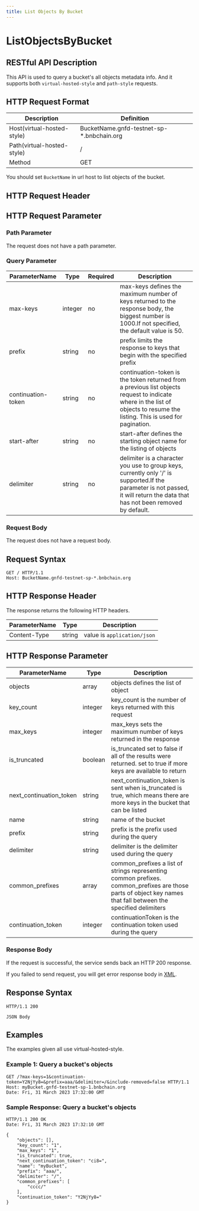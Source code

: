 ```yaml
---
title: List Objects By Bucket
---
```


# ListObjectsByBucket

## RESTful API Description

This API is used to query a bucket's all objects metadata info. And it supports both `virtual-hosted-style` and `path-style` requests.

## HTTP Request Format

| Description                | Definition                                |
| -------------------------- | ----------------------------------------- |
| Host(virtual-hosted-style) | BucketName.gnfd-testnet-sp-*.bnbchain.org |
| Path(virtual-hosted-style) | /                                         |
| Method                     | GET                                       |

You should set `BucketName` in url host to list objects of the bucket.

## HTTP Request Header

## HTTP Request Parameter

### Path Parameter

The request does not have a path parameter.

### Query Parameter

| ParameterName      | Type    | Required | Description                                                                                                                                                                   |
| ------------------ | ------- | -------- | ----------------------------------------------------------------------------------------------------------------------------------------------------------------------------- |
| max-keys           | integer | no       | max-keys defines the maximum number of keys returned to the response body, the biggest number is 1000.If not specified, the default value is 50.                              |
| prefix             | string  | no       | prefix limits the response to keys that begin with the specified prefix                                                                                                       |
| continuation-token | string  | no       | continuation-token is the token returned from a previous list objects request to indicate where in the list of objects to resume the listing. This is used for pagination.    |
| start-after        | string  | no       | start-after defines the starting object name for the listing of objects                                                                                                       |
| delimiter          | string  | no       | delimiter is a character you use to group keys, currently only '/' is supported.If the parameter is not passed, it will return the data that has not been removed by default. |

### Request Body

The request does not have a request body.

## Request Syntax

```HTTP
GET / HTTP/1.1
Host: BucketName.gnfd-testnet-sp-*.bnbchain.org
```

## HTTP Response Header

The response returns the following HTTP headers.

| ParameterName | Type   | Description                 |
| ------------- | ------ | --------------------------- |
| Content-Type  | string | value is `application/json` |

## HTTP Response Parameter

| ParameterName           | Type    | Description                                                                                                                                                    |
| ----------------------- | ------- | -------------------------------------------------------------------------------------------------------------------------------------------------------------- |
| objects                 | array   | objects defines the list of object                                                                                                                             |
| key_count               | integer | key_count is the number of keys returned with this request                                                                                                     |
| max_keys                | integer | max_keys sets the maximum number of keys returned in the response                                                                                              |
| is_truncated            | boolean | is_truncated set to false if all of the results were returned. set to true if more keys are available to return                                                |
| next_continuation_token | string  | next_continuation_token is sent when is_truncated is true, which means there are more keys in the bucket that can be listed                                    |
| name                    | string  | name of the bucket                                                                                                                                             |
| prefix                  | string  | prefix is the prefix used during the query                                                                                                                     |
| delimiter               | string  | delimiter is the delimiter used during the query                                                                                                               |
| common_prefixes         | array   | common_prefixes a list of strings representing common prefixes. common_prefixes are those parts of object key names that fall between the specified delimiters |
| continuation_token      | integer | continuationToken is the continuation token used during the query                                                                                              |

### Response Body

If the request is successful, the service sends back an HTTP 200 response.

If you failed to send request, you will get error response body in [XML](./sp_response.md#sp-error-response).

## Response Syntax

```HTTP
HTTP/1.1 200

JSON Body
```

## Examples

The examples given all use virtual-hosted-style.

### Example 1: Query a bucket's objects

```HTTP
GET /?max-keys=1&continuation-token=Y2NjYy8=&prefix=aaa/&delimiter=/&include-removed=false HTTP/1.1
Host: myBucket.gnfd-testnet-sp-1.bnbchain.org
Date: Fri, 31 March 2023 17:32:00 GMT
```

### Sample Response: Query a bucket's objects

```HTTP
HTTP/1.1 200 OK
Date: Fri, 31 March 2023 17:32:10 GMT

{
    "objects": [],
    "key_count": "1",
    "max_keys": "1",
    "is_truncated": true,
    "next_continuation_token": "ci8=",
    "name": "myBucket",
    "prefix": "aaa/",
    "delimiter": "/",
    "common_prefixes": [
        "cccc/"
    ],
    "continuation_token": "Y2NjYy8="
}
```
